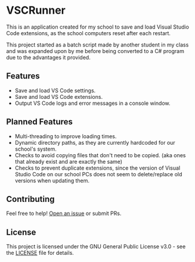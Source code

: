 # VSCRunner
This is an application created for my school to save and load Visual Studio Code extensions, as the school computers reset after each restart.

This project started as a batch script made by another student in my class and was expanded upon by me before being converted to a C# program due to the advantages it provided.

## Features
- Save and load VS Code settings.
- Save and load VS Code extensions.
- Output VS Code logs and error messages in a console window.

## Planned Features
- Multi-threading to improve loading times.
- Dynamic directory paths, as they are currently hardcoded for our school's system.
- Checks to avoid copying files that don't need to be copied. (aka ones that already exist and are exactly the same)
- Checks to prevent duplicate extensions, since the version of Visual Studio Code on our school PCs does not seem to delete/replace old versions when updating them.

## Contributing

Feel free to help! <a href="https://github.com/NineOfGaming/VSCRunner/issues/new">Open an issue</a> or submit PRs.

## License

This project is licensed under the GNU General Public License v3.0 - see the <a href="./LICENSE">LICENSE</a> file for details.
